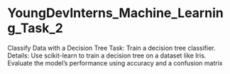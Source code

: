 # YoungDevInterns_Machine_Learning_Task_2
Classify Data with a Decision Tree  Task: Train a decision tree classifier.  Details:  Use scikit-learn to train a decision tree on a dataset like Iris.  Evaluate the model’s performance using accuracy and a confusion matrix
